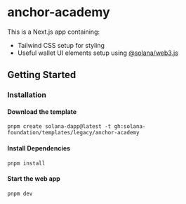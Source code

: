# anchor-academy

This is a Next.js app containing:

- Tailwind CSS setup for styling
- Useful wallet UI elements setup using [@solana/web3.js](https://www.npmjs.com/package/@solana/web3.js)

## Getting Started

### Installation

#### Download the template

```shell
pnpm create solana-dapp@latest -t gh:solana-foundation/templates/legacy/anchor-academy
```

#### Install Dependencies

```shell
pnpm install
```

#### Start the web app

```shell
pnpm dev
```
